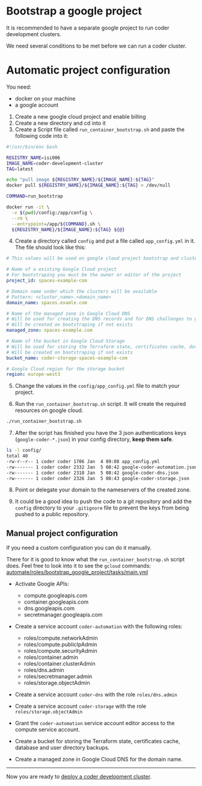 # Bootstrap a google project

It is recommended to have a separate google project to run coder development clusters.

We need several conditions to be met before we can run a coder cluster.

# Automatic project configuration

You need:

  * docker on your machine
  * a google account

1. Create a new google cloud project and enable billing
2. Create a new directory and cd into it
3. Create a Script file called `run_container_bootstrap.sh` and paste the following code into it:

```bash
#!/usr/bin/env bash

REGISTRY_NAME=isi006
IMAGE_NAME=coder-development-cluster
TAG=latest

echo "pull image ${REGISTRY_NAME}/${IMAGE_NAME}:${TAG}"
docker pull ${REGISTRY_NAME}/${IMAGE_NAME}:${TAG} > /dev/null

COMMAND=run_bootstrap

docker run -it \
  -v $(pwd)/config:/app/config \
  --rm \
  --entrypoint=/app/${COMMAND}.sh \
  ${REGISTRY_NAME}/${IMAGE_NAME}:${TAG} ${@}
```

4. Create a directory called `config` and put a file called `app_config.yml` in it. The file should look like this:

```yaml
# This values will be used on google cloud project bootstrap and cluster creation

# Name of a existing Google Cloud project
# For bootstraping you must be the owner or editor of the project
project_id: spaces-example-com

# Domain name under which the clusters will be available
# Pattern: <cluster_name>.<domain_name>
domain_name: spaces.examle.com

# Name of the managed zone in Google Cloud DNS
# Will be used for creating the DNS records and for DNS challenges to generate certificates.
# Will be created on bootstraping if not exists
managed_zone: spaces-example.com

# Name of the bucket in Google Cloud Storage
# Will be used for storing the Terraform state, certificates cache, database and user directory backups.
# Will be created on bootstraping if not exists
bucket_name: coder-storage-spaces-example-com

# Google Cloud region for the storage bucket
region: europe-west3
```

5. Change the values in the `config/app_config.yml` file to match your project.

6. Run the `run_container_bootstrap.sh` script. It will create the required resources on google cloud.

```bash
./run_container_bootstrap.sh
```

7. After the script has finished you have the 3 json authentications keys (`google-coder-*.json`) in your config directory, **keep them safe**.

```bash
ls -l config/
total 40
-rw-r--r-- 1 coder coder 1706 Jan  4 09:08 app_config.yml
-rw------- 1 coder coder 2332 Jan  5 08:42 google-coder-automation.json
-rw------- 1 coder coder 2318 Jan  5 08:42 google-coder-dns.json
-rw------- 1 coder coder 2326 Jan  5 08:43 google-coder-storage.json
```

8. Point or delegate your domain to the nameservers of the created zone.

9. It could be a good idea to push the code to a git repository and add the `config` directory to your `.gitignore` file to prevent the keys from being pushed to a public repository.

## Manual project configuration

If you need a custom configuration you can do it manually.

There for it is good to know what the `run_container_bootstrap.sh` script does. Feel free to look into it to see the `gcloud` commands: [automate/roles/bootstrap_google_project/tasks/main.yml](../automate/roles/bootstrap_google_project/tasks/main.yml)

* Activate Google APIs:

  - compute.googleapis.com
  - container.googleapis.com
  - dns.googleapis.com
  - secretmanager.googleapis.com

* Create a service account `coder-automation` with the following roles:

  - roles/compute.networkAdmin
  - roles/compute.publicIpAdmin
  - roles/compute.securityAdmin
  - roles/container.admin
  - roles/container.clusterAdmin
  - roles/dns.admin
  - roles/secretmanager.admin
  - roles/storage.objectAdmin

* Create a service account `coder-dns` with the role `roles/dns.admin`

* Create a service account `coder-storage` with the role `roles/storage.objectAdmin`

* Grant the `coder-automation` service account editor access to the compute service account.

* Create a bucket for storing the Terraform state, certificates cache, database and user directory backups.

* Create a managed zone in Google Cloud DNS for the domain name.

---

Now you are ready to [deploy a coder development cluster](./deploy.md).
